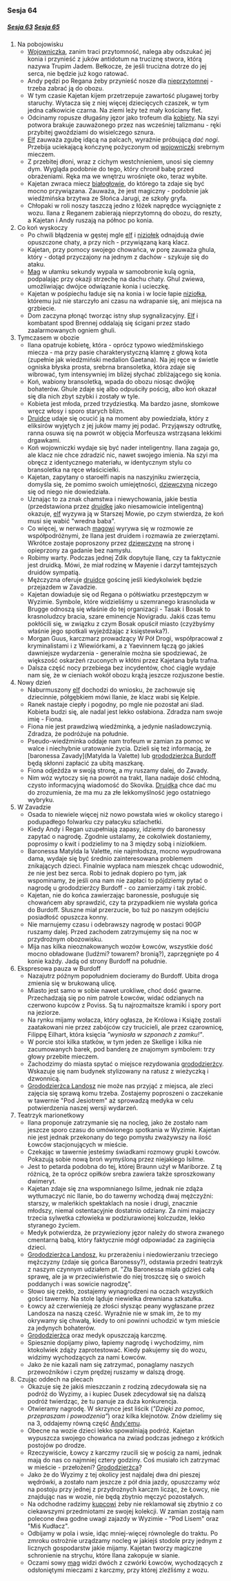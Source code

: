 ### Sesja 64
##### [Sesja 63](#sesja-063) [Sesja 65](#sesja-065)
1. Na pobojowisku
    - [Wojowniczka](Fiona), zanim traci przytomność, nalega aby odszukać jej konia i przynieść z juków antidotum na truciznę stwora, którą nazywa Trupim Jadem. Bełkocze, że jeśli trucizna dotrze do jej serca, nie będzie już kogo ratować.
    - Andy pędzi po Regana żeby przynieść nosze dla [nieprzytomnej](Fiona) - trzeba zabrać ją do obozu.
    - W tym czasie Kajetan kijem przetrzepuje zawartość plugawej torby staruchy. Wytacza się z niej więcej dziecięcych czaszek, w tym jedna całkowicie czarna. Na ziemi leży też mały kościany flet.
    - Odcinamy ropusze długaśny jęzor jako trofeum dla [kobiety](Fiona). Na szyi potwora brakuje zauważonego przez nas wcześniej talizmanu - ręki przybitej gwoździami do wisielczego sznura.
    - [Elf](Kajetan) zauważa zgubę idącą na palcach, wyraźnie próbującą _dać nogi_. Przebija uciekającą kończynę pożyczonym od [wojowniczki](Fiona) srebrnym mieczem.
    - Z przebitej dłoni, wraz z cichym westchnieniem, unosi się ciemny dym. Wygląda podobnie do tego, który chronił babę przed obrażeniami. Ręka ma we wnętrzu wrośnięte oko, teraz wybite.
    - Kajetan zwraca miecz [białogłowie](Fiona), do którego ta zdaje się być mocno przywiązana. Zauważa, że jest magiczny - podobnie jak wiedźmińska brzytwa ze Słońca Jarugi, ze szkoły gryfa.
    - Chłopaki w roli noszy taszczą jedno z łóżek naprędce wyciągnięte z wozu. Ilana z Reganem zabierają nieprzytomną do obozu, do reszty, a Kajetan i Andy ruszają na północ po konia.
2. Co koń wyskoczy
    - Po chwili błądzenia w gęstej mgle [elf](Kajetan) i [niziołek](Andy) odnajdują dwie opuszczone chaty, a przy nich - przywiązaną karą klacz.
    - Kajetan, przy pomocy swojego chowańca, w porę zauważa ghula, który - dotąd przyczajony na jednym z dachów - szykuje się do ataku.
    - [Mag](Kajetan) w ułamku sekundy wypala w samoobronie kulą ognia, podpalając przy okazji strzechę na dachu chaty. Ghul zwiewa, umożliwiając dwójce odwiązanie konia i ucieczkę.
    - Kajetan w pośpiechu ładuje się na konia i w locie łapie [niziołka](Andy), któremu już nie starczyło ani czasu na wdrapanie się, ani miejsca na grzbiecie.
    - Dom zaczyna płonąć tworząc istny słup sygnalizacyjny. [Elf](Kajetan) i kombatant spod Brennej oddalają się ścigani przez stado zaalarmowanych ogniem ghuli.
3. Tymczasem w obozie
    - Ilana opatruje kobietę, która - oprócz typowo wiedźmińskiego miecza - ma przy pasie charakterystyczną klamrę z głową kota (zupełnie jak wiedźmiński medalion Gaetana). Na jej ręce w świetle ogniska błyska prosta, srebrna bransoletka, która zdaje się wibrować, tym intensywniej im bliżej słychać zbliżającego się konia.
    - Koń, wabiony bransoletką, wpada do obozu niosąc dwójkę bohaterów. Ghule zdaje się albo odpuściły pościg, albo koń okazał się dla nich zbyt szybki i zostały w tyle.
    - Kobieta jest młoda, przed trzydziestką. Ma bardzo jasne, słomkowe wręcz włosy i sporo starych blizn.
    - [Druidce](Ilana) udaje się ocucić ją na moment aby powiedziała, który z eliksirów wyjętych z jej juków mamy jej podać. Przyjąwszy odtrutkę, ranna osuwa się na powrót w objęcia Morfeusza wstrząsana lekkimi drgawkami.
    - Koń wojowniczki wydaje się być nader inteligentny. Ilana zagaja go, ale klacz nie chce zdradzić nic, nawet swojego imienia. Na szyi ma obręcz z identycznego materiału, w identycznym stylu co bransoletka na ręce właścicielki.
    - Kajetan, zapytany o staroelfi napis na naszyjniku zwierzęcia, domyśla się, że pomimo swoich umiejętności, [dziewczyna](Ilana) niczego się od niego nie dowiedziała. 
    - Uznając to za znak chamstwa i niewychowania, jakie bestia (przedstawiona przez [druidkę](Ilana) jako niesamowicie inteligentną) okazuje, [elf](Kajetan) wyzywa ją w Starszej Mowie, po czym stwierdza, że koń musi się wabić "wredna baba".
    - Co więcej, w nerwach [magowi](Kajetan) wyrywa się w rozmowie ze współpodróżnymi, że Ilana jest druidem i rozmawia ze zwierzętami. Wkrótce zostaje poproszony przez [dziewczynę](Ilana) na stronę i opieprzony za gadanie bez namysłu.
    - Robimy warty. Podczas jednej Zdik dopytuje Ilanę, czy ta faktycznie jest druidką. Mówi, że miał rodzinę w Mayenie i darzył tamtejszych druidów sympatią.
    - Mężczyzna oferuje [druidce](Ilana) gościnę jeśli kiedykolwiek będzie przejazdem w Zavadzie.
    - Kajetan dowiaduje się od Regana o półświatku przestępczym w Wyzimie. Symbole, które widzieliśmy u szemranego krasnoluda w Brugge odnoszą się właśnie do tej organizacji - Tasak i Bosak to krasnoludzcy bracia, szare eminencje Novigradu. Jakiś czas temu pokłócili się, w związku z czym Bosak opuścił miasto (czyżbyśmy właśnie jego spotkali wyjeżdżając z księstewka?).
    - Morgan Guus, karczmarz prowadzący W Pół Drogi, współpracował z kryminalistami i z Wiewiórkami, a z Yaevinnem łączą go jakieś dawniejsze wydarzenia - generalnie można sie spodziewać, że większość oskarżeń rzuconych w kłótni przez Kajetana była trafna.
    - Dalsza część nocy przebiega bez incydentów, choć ciągle wydaje nam się, że w cieniach wokół obozu krążą jeszcze rozjuszone bestie.
4. Nowy dzień
    - Naburmuszony [elf](Kajetan) dochodzi do wniosku, że zachowuje się dziecinnie, półgębkiem mówi Ilanie, że klacz wabi się Kelpie.
    - Ranek nastaje ciepły i pogodny, po mgle nie pozostał ani ślad. Kobieta budzi się, ale nadal jest lekko osłabiona. Zdradza nam swoje imię - Fiona.
    - Fiona nie jest prawdziwą wiedźminką, a jedynie naśladowczynią. Zdradza, że podróżuje na południe.
    - Pseudo-wiedźminka oddaje nam trofeum w zamian za pomoc w walce i niechybnie uratowanie życia. Dzieli się też informacją, że [baronessa Zavady](Matylda la Valette) lub [grododzierżca Burdoff](Landosz) będą skłonni zapłacić za ubitą maszkarę.
    - Fiona odjeżdża w swoją stronę, a my ruszamy dalej, do Zavady.
    - Nim wóz wytoczy się na powrót na trakt, Ilana nadaje dość chłodną, czysto informacyjną wiadomość do Skovika. [Druidka](Ilana) chce dać mu do zrozumienia, że ma mu za złe lekkomyślność jego ostatniego wybryku.
5. W Zavadzie
    - Osada to niewiele więcej niż nowo powstała wieś w okolicy starego i podupadłego folwarku czy pałacyku szlachetki.
    - Kiedy Andy i Regan uzupełniają zapasy, idziemy do baronessy zapytać o nagrodę. Zgodnie ustalamy, że cokolwiek dostaniemy, poprosimy o kwit i podzielimy to na 3 między sobą i niziołkiem.
    - Baronessa Matylda la Valette, nie najmłodsza, mocno wypudrowana dama, wydaje się być średnio zainteresowana problemem znikających dzieci. Finalnie wypłaca nam mieszek chcąc udowodnić, że nie jest bez serca. Robi to jednak dopiero po tym, jak wspominamy, że jeśli ona nam nie zapłaci to pójdziemy pytać o nagrodę u grododzierżcy Burdoff - co zamierzamy i tak zrobić.
    - Kajetan, nie do końca zawierzając baronessie, posługuje się chowańcem aby sprawdzić, czy ta przypadkiem nie wysłała gońca do Burdoff. Słuszne miał przerzucie, bo tuż po naszym odejściu posiadłość opuszcza konny.
    - Nie marnujemy czasu i odebrawszy nagrodę w postaci 90GP ruszamy dalej. Przed zachodem zatrzymujemy się na noc w przydrożnym obozowisku.
    - Mija nas kilka nieoznakowanych wozów Łowców, wszystkie dość mocno obładowane (ludźmi? towarem? bronią?), zaprzęgnięte po 4 konie każdy. Jadą od strony Burdoff na południe.
6. Ekspresowa pauza w Burdoff
    - Nazajutrz późnym popołudniem docieramy do Burdoff. Ubita droga zmienia się w brukowaną ulicę.
    - Miasto jest samo w sobie nawet urokliwe, choć dość gwarne. Przechadzają się po nim patrole Łowców, widać odzianych na czerwono kupców z Poviss. Są tu najrozmaitsze kramiki i spory port na jeziorze.
    - Na rynku mijamy wołacza, który ogłasza, że Królowa i Książę zostali zaatakowani nie przez zabójców czy trucicieli, ale przez czarownicę, Filippę Eilhart, która księcia _"wyniosła w szponach z zamku!"_.
    - W porcie stoi kilka statków, w tym jeden ze Skellige i kilka nie zacumowanych barek, pod banderą ze znajomym symbolem: trzy głowy przebite mieczem.
    - Zachodzimy do miasta spytać o miejsce rezydowania [grododzierżcy](Landosz). Wskazuje się nam budynek stylizowany na ratusz z wieżyczką i dzwonnicą.
    - [Grododzierżca Landosz](Landosz) nie może nas przyjąć z miejsca, ale zleci zajęcia się sprawą komu trzeba. Zostajemy poproszeni o zaczekanie w tawernie "Pod Jesiotrem" aż sprowadzą medyka w celu potwierdzenia naszej wersji wydarzeń.
7. Teatrzyk marionetkowy
    - Ilana proponuje zatrzymanie się na nocleg, jako że zostało nam jeszcze sporo czasu do umówionego spotkania w Wyzimie. Kajetan nie jest jednak przekonany do tego pomysłu zważywszy na ilość Łowców stacjonujących w mieście.
    - Czekając w tawernie jesteśmy świadkami rozmowy grupki Łowców. Pokazują sobie nową broń wymyśloną przez niejakiego Isilme.
    - Jest to petarda podobna do tej, której Braunn użył w Mariborze. Z tą różnicą, że ta oprócz opiłków srebra zawiera także sproszkowany dwimeryt.
    - Kajetan zdaje się zna wspomnianego Isilme, jednak nie zdąża wytłumaczyć nic Ilanie, bo do tawerny wchodzą dwaj mężczyźni: starszy, w maleńkich spektaklach na nosie i drugi, znacznie młodszy, niemal ostentacyjnie dostatnio odziany. Za nimi majaczy trzecia sylwetka człowieka w podziurawionej kolczudze, lekko styranego życiem.
    - Medyk potwierdza, że przywieziony jęzor należy do stwora zwanego cmentarną babą, który faktycznie mógł odpowiadać za zaginięcia dzieci.
    - [Grododzierżca Landosz](Landosz), ku przerażeniu i niedowierzaniu trzeciego mężczyzny (zdaje się gońca Baronessy?), odstawia przedni teatrzyk z naszym czynnym udziałem pt. "Zła Baronessa miała gdzieś całą sprawę, ale ja w przeciwieństwie do niej troszczę się o swoich poddanych i was sowicie nagrodzę".
    - Słowo się rzekło, zostajemy wynagrodzeni na oczach wszystkich gości tawerny. Na stole ląduje niewielka drewniana szkatułka.
    - Łowcy aż czerwienieją ze złości słysząc peany wygłaszane przez Landosza na naszą cześć. Wyraźnie nie w smak im, że to my okrywamy się chwałą, kiedy to oni powinni uchodzić w tym mieście za jedynych bohaterów.
    - [Grododzierżca](Landosz) oraz medyk opuszczają karczmę.
    - Spiesznie dopijamy piwo, łapiemy nagrodę i wychodzimy, nim ktokolwiek zdąży zaprotestować. Kiedy pakujemy się do wozu, widzimy wychodzących za nami Łowców.
    - Jako że nie kazali nam się zatrzymać, ponaglamy naszych przewoźników i czym prędzej ruszamy w dalszą drogę.
8. Czując oddech na plecach
    - Okazuje się że jakiś mieszczanin z rodziną zdecydowała się na podróż do Wyzimy, a i kupiec Dusek zdecydował się na dalszą podróż twierdząc, że tu panuje za duża konkurencja.
    - Otwieramy nagrodę. W skrzynce jest liścik (_"Dzięki za pomoc, przepraszam i powodzenia"_) oraz kilka klejnotów. Znów dzielimy się na 3, oddajemy równą część [Andy'emu](Andy).
    - Obecne na wozie dzieci lekko spowalniają podróż. Kajetan wypuszcza swojego chowańca na zwiad podczas jednego z krótkich postojów po drodze.
    - Rzeczywiście, Łowcy z karczmy rzucili się w pościg za nami, jednak mają do nas co najmniej cztery godziny. Coś musiało ich zatrzymać w mieście - przełożeni? [Grododzierżca](Landosz)?
    - Jako że do Wyzimy z tej okolicy jest najdalej dwa dni pieszej wędrówki, a zostało nam jeszcze z pół dnia jazdy, opuszczamy wóz na postoju przy jednej z przydrożnych karczm licząc, że Łowcy, nie znajdując nas w wozie, nie będą zbytnio męczyć pozostałych. 
    - Na odchodne radzimy [kupcowi](Dusek) żeby nie reklamował się zbytnio z co ciekawszymi przedmiotami ze swojej kolekcji. W zamian zostają nam polecone dwa godne uwagi zajazdy w Wyzimie  - "Pod Lisem" oraz "Miś Kudłacz".
    - Odbijamy w pola i wsie, idąc mniej-więcej równolegle do traktu. Po zmroku ostrożnie urządzamy nocleg w jakiejś stodole przy jednym z licznych gospodarstw jakie mijamy. Kajetan tworzy magiczne schronienie na strychu, które Ilana zakopuje w sianie.
    - Oczami sowy [mag](Kajetan) widzi dwóch z czwórki Łowców, wychodzących z odsłoniętymi mieczami z karczmy, przy której zleźliśmy z wozu.